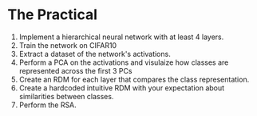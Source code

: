 # The Practical

1. Implement a hierarchical neural network with at least 4 layers.
2. Train the network on CIFAR10
3. Extract a dataset of the network's activations.
4. Perform a PCA on the activations and visulaize how classes are represented across the first 3 PCs
5. Create an RDM for each layer that compares the class representation.
6. Create a hardcoded intuitive RDM with your expectation about similarities between classes.
7. Perform the RSA.
